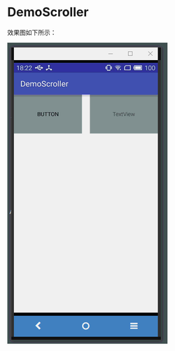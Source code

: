 # DemoScroller

效果图如下所示：<br>

![scroller](https://raw.githubusercontent.com/LeeeYou/DemoScroller/14c4c4bd2d399fff9bf6bbac20efa73c4892ee5b/scroller.gif)
